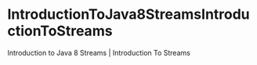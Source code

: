 # IntroductionToJava8StreamsIntroductionToStreams

Introduction to Java 8 Streams | Introduction To Streams
